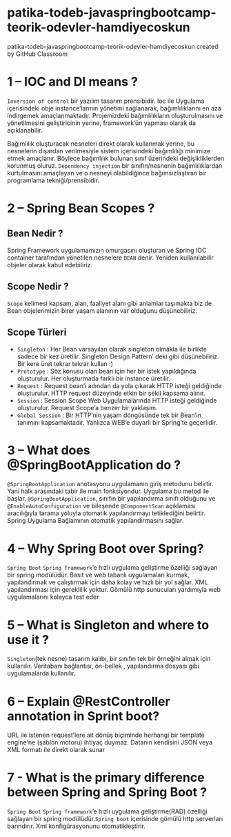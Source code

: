 # patika-todeb-javaspringbootcamp-teorik-odevler-hamdiyecoskun
patika-todeb-javaspringbootcamp-teorik-odevler-hamdiyecoskun created by GitHub Classroom
# 1 – IOC and DI means ?
 
`Inversion of control` bir yazılım tasarım prensibidir. Ioc ile Uygulama içerisindeki obje instance’larının yönetimi sağlanarak, bağımlılıklarını en aza indirgemek amaçlanmaktadır. Projemizdeki bağımlılıkların oluşturulmasını ve yönetilmesini geliştiricinin yerine, framework’ün yapması olarak da açıklanabilir.

Bağımlılık oluşturacak nesneleri direkt olarak kullanmak yerine, bu nesnelerin dışardan verilmesiyle sistem içerisindeki bağımlılığı minimize etmek amaçlanır. Böylece bağımlılık bulunan sınıf üzerindeki değişikliklerden korunmuş oluruz.
`Dependency injection` bir sınıfın/nesnenin bağımlılıklardan kurtulmasını amaçlayan ve o nesneyi olabildiğince bağımsızlaştıran bir programlama tekniği/prensibidir.
# 2 – Spring Bean Scopes ?
## Bean Nedir ?
Spring Framework uygulamamızın omurgasını oluşturan ve Spring IOC container tarafından yönetilen nesnelere `BEAN` denir. Yeniden kullanılabilir objeler olarak kabul edebiliriz.
## Scope Nedir ?
`Scope` kelimesi kapsam, alan, faaliyet alanı gibi anlamlar taşımakta biz de Bean objelerimizin birer yaşam alanının var olduğunu düşünebiliriz.

## Scope Türleri
- `Singleton` : Her Bean varsayılan olarak singleton olmakla ile birlikte sadece bir kez
üretilir. Singleton Design Pattern’ deki gibi düşünebiliriz. Bir kere üret tekrar tekrar kullan :)
- `Prototype` : Söz konusu olan bean için her bir istek yapıldığında oluşturulur. Her oluşturmada farklı bir instance üretilir.
- `Request` : Request bean’i adından da yola çıkarak HTTP isteği geldiğinde oluşturulur. HTTP request düzeyinde etkin bir şekil kapsama alınır.
- `Session` : Session Scope Web Uygulamalarında HTTP isteği geldiğinde oluşturulur. Request Scope’a benzer bir yaklaşım.
- `Global Session` : Bir HTTP’nin yaşam döngüsünde tek bir Bean’ın tanımını kapsamaktadır. Yanlızca WEB’e duyarlı bir Spring’te geçerlidir.
# 3 – What does @SpringBootApplication do ?
`@SpringBootApplication` anotasyonu uygulamanın giriş metodunu belirtir. Yani halk arasındaki tabir ile main fonksiyondur. Uygulama bu metod ile başlar.
`@SpringBootApplication`, sınıfın bir yapılandırma sınıfı olduğunu ve `@EnableAutoConfiguration` ve bileşende `@ComponentScan` açıklaması aracılığıyla tarama yoluyla otomatik yapılandırmayı tetiklediğini belirtir. Spring Uygulama Bağlamının otomatik yapılandırmasını sağlar.
# 4 – Why Spring Boot over Spring?
`Spring Boot` `Spring Framework`’e hızlı uygulama geliştirme özelliği sağlayan bir spring modülüdür.
Basit ve web tabanlı uygulamaları kurmak, yapılandırmak ve çalıştırmak için daha kolay ve hızlı bir yol sağlar. XML yapılandırması için gereklilik yoktur. Gömülü http sunucuları yardımıyla web uygulamalarını kolayca test eder
# 5 – What is Singleton and where to use it ?
`Singleton`(tek nesne) tasarım kalıbı, bir sınıfın tek bir örneğini almak için kullanılır. Veritabanı bağlantısı, ön-bellek , yapılandırma dosyası gibi uygulamalarda kullanılır.
# 6 – Explain @RestController annotation in Sprint boot?
URL ile istenen request’lere ait dönüş biçiminde herhangi bir template engine'ne (şablon motoru) ihtiyaç duymaz. Datanın kendisini JSON veya XML formatı ile direkt olarak sunar
# 7 - What is the primary difference between Spring and Spring Boot ?
`Spring Boot` `Spring framework`’e hızlı uygulama geliştirme(RAD) özelliği sağlayan bir spring modülüdür.`Spring boot` içerisinde gömülü http serverları barındırır. Xml konfigürasyonunu otomatikleştirir.


